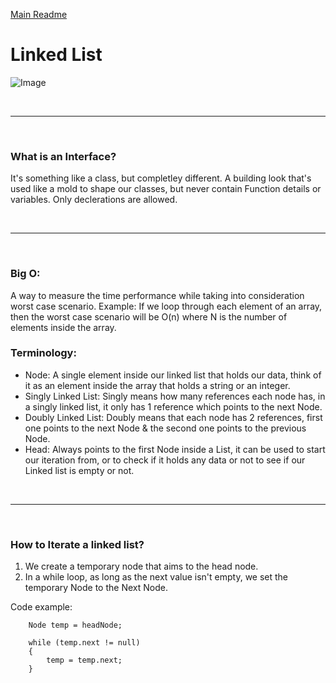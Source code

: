 [Main Readme](https://github.com/shadilios/reading-notes/blob/main/README.md)

# Linked List

![Image](https://www.alphacodingskills.com/imgfiles/linked-list.PNG)

<br><hr><br>

### What is an Interface?
It's something like a class, but completley different.
A building look that's used like a mold to shape our classes, but never contain Function details or variables.
Only declerations are allowed.


<br><hr><br>

### Big O:

A way to measure the time performance while taking into consideration worst case scenario.
Example: If we loop through each element of an array, then the worst case scenario will be O(n) where N is the number of elements inside the array.



### Terminology:

* Node: A single element inside our linked list that holds our data, think of it as an element inside the array that holds a string or an integer.
* Singly Linked List: Singly means how many references each node has, in a singly linked list, it only has 1 reference which points to the next Node.
* Doubly Linked List: Doubly means that each node has 2 references, first one points to the next Node & the second one points to the previous Node.
* Head: Always points to the first Node inside a List, it can be used to start our iteration from, or to check if it holds any data or not to see if our Linked list is empty or not.


<br><hr><br>


### How to Iterate a linked list?

1. We create a temporary node that aims to the head node.
2. In a while loop, as long as the next value isn't empty, we set the temporary Node to the Next Node.

Code example:
```
    Node temp = headNode;

    while (temp.next != null)
    {
        temp = temp.next;
    }

```




